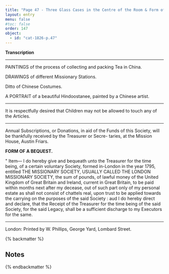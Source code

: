 ```yaml
---
title: "Page 47 - Three Glass Cases in the Centre of the Room & Form of a Bequest"
layout: entry
menu: false
#toc: false
order: 147
object:
  - id: "cat-1826-p.47"
---
```



**Transcription**

---


PAINTINGS of the process of collecting and packing
Tea in China.

DRAWINGS of different Missionary Stations.

Ditto of Chinese Costumes.

A PORTRAIT of a beautiful Hindoostanee, painted by a
Chinese artist.

---- 

It is respectfully desired that Children may not be allowed to
touch any of the Articles.

---

Annual Subscriptions, or Donations, in aid of the Funds of this
Society, will be thankfully received by the Treasurer or Secre-
taries, at the Mission House, Austin Friars.

**FORM OF A BEQUEST.**


" Item— I do hereby give and bequeath unto the Treasurer for the
time being, of a certain voluntary Society, formed in-London in the
year 1795, entitled THE MISSIONARY SOCIETY, USUALLY CALLED THE
LONDON MISSIONARY SOCIETY, the sum of
pounds, of lawful money of the United Kingdom of Great Britain and
Ireland, current in Great Britain, to be paid within
months
next after my decease, out of such part only of my personal estate as
shall not consist of chattels real, upon trust to be applied towards the
carrying on the purposes of the said Society : aud I do hereby direct
and declare, that the Receipt of the Treasurer for the time being of
the said Society, for the said Legacy, shall be a sufficient discharge to
my Executors for the same.

----

London: Printed by W. Phillips, George Yard, Lombard Street.

{% backmatter %}

## Notes

{% endbackmatter %}

